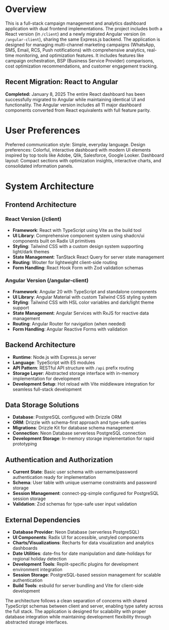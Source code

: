 # Overview

This is a full-stack campaign management and analytics dashboard application with dual frontend implementations. The project includes both a React version (in `/client`) and a newly migrated Angular version (in `/angular-client`), sharing the same Express.js backend. The application is designed for managing multi-channel marketing campaigns (WhatsApp, SMS, Email, RCS, Push notifications) with comprehensive analytics, real-time monitoring, and optimization features. It includes features like campaign orchestration, BSP (Business Service Provider) comparisons, cost optimization recommendations, and customer engagement tracking.

## Recent Migration: React to Angular
**Completed:** January 8, 2025
The entire React dashboard has been successfully migrated to Angular while maintaining identical UI and functionality. The Angular version includes all 11 major dashboard components converted from React equivalents with full feature parity.

# User Preferences

Preferred communication style: Simple, everyday language.
Design preferences: Colorful, interactive dashboard with modern UI elements inspired by top tools like Adobe, Qlik, Salesforce, Google Looker.
Dashboard layout: Compact sections with optimization insights, interactive charts, and consolidated information panels.

# System Architecture

## Frontend Architecture

### React Version (/client)
- **Framework**: React with TypeScript using Vite as the build tool
- **UI Library**: Comprehensive component system using shadcn/ui components built on Radix UI primitives
- **Styling**: Tailwind CSS with a custom design system supporting light/dark themes
- **State Management**: TanStack React Query for server state management
- **Routing**: Wouter for lightweight client-side routing
- **Form Handling**: React Hook Form with Zod validation schemas

### Angular Version (/angular-client)
- **Framework**: Angular 20 with TypeScript and standalone components
- **UI Library**: Angular Material with custom Tailwind CSS styling system
- **Styling**: Tailwind CSS with HSL color variables and dark/light theme support
- **State Management**: Angular Services with RxJS for reactive data management
- **Routing**: Angular Router for navigation (when needed)
- **Form Handling**: Angular Reactive Forms with validation

## Backend Architecture
- **Runtime**: Node.js with Express.js server
- **Language**: TypeScript with ES modules
- **API Pattern**: RESTful API structure with `/api` prefix routing
- **Storage Layer**: Abstracted storage interface with in-memory implementation for development
- **Development Setup**: Hot reload with Vite middleware integration for seamless full-stack development

## Data Storage Solutions
- **Database**: PostgreSQL configured with Drizzle ORM
- **ORM**: Drizzle with schema-first approach and type-safe queries
- **Migrations**: Drizzle Kit for database schema management
- **Connection**: Neon Database serverless PostgreSQL connection
- **Development Storage**: In-memory storage implementation for rapid prototyping

## Authentication and Authorization
- **Current State**: Basic user schema with username/password authentication ready for implementation
- **Schema**: User table with unique username constraints and password storage
- **Session Management**: connect-pg-simple configured for PostgreSQL session storage
- **Validation**: Zod schemas for type-safe user input validation

## External Dependencies
- **Database Provider**: Neon Database (serverless PostgreSQL)
- **UI Components**: Radix UI for accessible, unstyled components
- **Charts/Visualizations**: Recharts for data visualization and analytics dashboards
- **Date Utilities**: date-fns for date manipulation and date-holidays for regional holiday detection
- **Development Tools**: Replit-specific plugins for development environment integration
- **Session Storage**: PostgreSQL-based session management for scalable authentication
- **Build Tools**: esbuild for server bundling and Vite for client-side development

The architecture follows a clean separation of concerns with shared TypeScript schemas between client and server, enabling type safety across the full stack. The application is designed for scalability with proper database integration while maintaining development flexibility through abstracted storage interfaces.